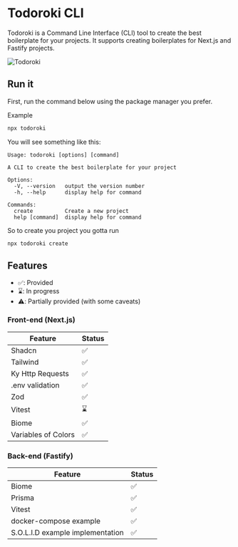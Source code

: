 # Todoroki CLI

Todoroki is a Command Line Interface (CLI) tool to create the best boilerplate for your projects. It supports creating boilerplates for Next.js and Fastify projects.

![Todoroki](https://i.pinimg.com/564x/ac/af/62/acaf62c8fe194bd6a70baec50753cb3c.jpg)

## Run it

First, run the command below using the package manager you prefer.

Example

```bash
npx todoroki
```

You will see something like this:

```
Usage: todoroki [options] [command]

A CLI to create the best boilerplate for your project

Options:
  -V, --version   output the version number
  -h, --help      display help for command

Commands:
  create          Create a new project
  help [command]  display help for command
```

So to create you project you gotta run

```bash
npx todoroki create
```

## Features

- ✅: Provided
- ⌛️: In progress
- ⚠️: Partially provided (with some caveats)

### Front-end (Next.js)

| Feature             | Status                                               |
| ------------------- | ---------------------------------------------------- |
| Shadcn              | <span aria-label="Supported" role="img">✅</span>    |
| Tailwind            | <span aria-label="Supported" role="img">✅</span>    |
| Ky Http Requests    | <span aria-label="Supported" role="img">✅</span>    |
| .env validation     | <span aria-label="Supported" role="img">✅</span>    |
| Zod                 | <span aria-label="Supported" role="img">✅</span>    |
| Vitest              | <span aria-label="In Progress" role="img">⌛️</span> |
| Biome               | <span aria-label="Supported" role="img">✅</span>    |
| Variables of Colors | <span aria-label="Supported" role="img">✅</span>    |

### Back-end (Fastify)

| Feature                          | Status                                            |
| -------------------------------- | ------------------------------------------------- |
| Biome                            | <span aria-label="Supported" role="img">✅</span> |
| Prisma                           | <span aria-label="Supported" role="img">✅</span> |
| Vitest                           | <span aria-label="Supported" role="img">✅</span> |
| docker-compose example           | <span aria-label="Supported" role="img">✅</span> |
| S.O.L.I.D example implementation | <span aria-label="Supported" role="img">✅</span> |
